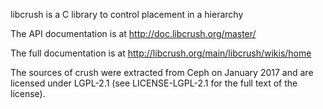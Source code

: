 libcrush is a C library to control placement in a hierarchy

The API documentation is at http://doc.libcrush.org/master/

The full documentation is at http://libcrush.org/main/libcrush/wikis/home

The sources of crush were extracted from Ceph on January 2017 and are
licensed under LGPL-2.1 (see LICENSE-LGPL-2.1 for the full text of the
license).
